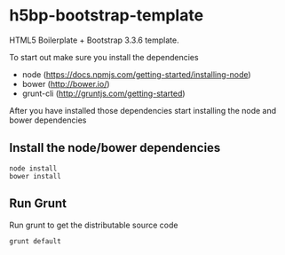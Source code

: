 # h5bp-bootstrap-template
HTML5 Boilerplate + Bootstrap 3.3.6 template.

To start out make sure you install the dependencies
 * node (https://docs.npmjs.com/getting-started/installing-node)
 * bower (http://bower.io/)
 * grunt-cli (http://gruntjs.com/getting-started)

After you have installed those dependencies start installing the node and bower dependencies

## Install the node/bower dependencies
```
node install
bower install
```

## Run Grunt
Run grunt to get the distributable source code
```
grunt default
```

